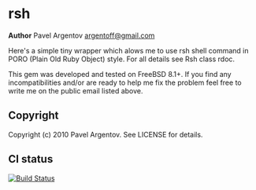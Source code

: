 
# rsh

__Author__ Pavel Argentov <argentoff@gmail.com>

Here's a simple tiny wrapper which alows me to use rsh shell command in PORO
(Plain Old Ruby Object) style. For all details see Rsh class rdoc.

This gem was developed and tested on FreeBSD 8.1+. If you find any
incompatibilities and/or are ready to help me fix the problem feel free to
write me on the public email listed above.

## Copyright

Copyright (c) 2010 Pavel Argentov. See LICENSE for details.

## CI status

[![Build Status](https://secure.travis-ci.org/argent-smith/rsh.png)](http://travis-ci.org/argent-smith/rsh)
